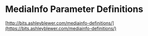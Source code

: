 # MediaInfo Parameter Definitions

[http://bits.ashleyblewer.com/mediainfo-definitions/](https://bits.ashleyblewer.com/mediainfo-definitions/)